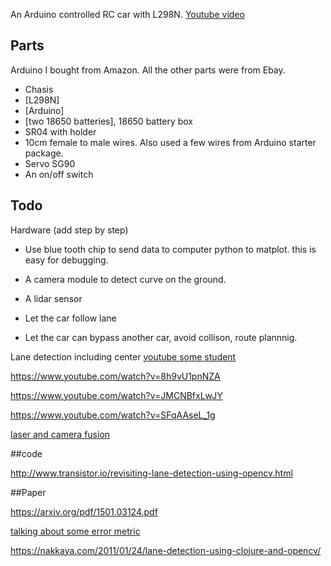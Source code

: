 An Arduino controlled RC car with L298N. [Youtube video](https://www.youtube.com/watch?v=ySksmX-fhQY)

## Parts
Arduino I bought from Amazon. All the other parts were from Ebay.  
* Chasis
* [L298N]
* [Arduino]
* [two 18650 batteries], 18650 battery box
* SR04 with holder
* 10cm female to male wires. Also used a few wires from Arduino starter package. 
* Servo SG90
* An on/off switch 


## Todo 
Hardware (add step by step)
* Use blue tooth chip to send data to computer python to matplot. this is easy for debugging. 
* A camera module to detect curve on the ground.
* A lidar sensor 

* Let the car follow lane
* Let the car can bypass another car, avoid collison, route plannnig. 


Lane detection including center
[youtube some student](https://www.youtube.com/watch?v=VlH3OEhZnow)

https://www.youtube.com/watch?v=8h9vU1pnNZA

https://www.youtube.com/watch?v=JMCNBfxLwJY

https://www.youtube.com/watch?v=SFqAAseL_1g



[laser and camera fusion](https://www.youtube.com/watch?v=g2mLq4yrySM)

##code

http://www.transistor.io/revisiting-lane-detection-using-opencv.html

##Paper

https://arxiv.org/pdf/1501.03124.pdf

[talking about some error metric](https://www.google.com/url?sa=t&rct=j&q=&esrc=s&source=web&cd=&ved=0ahUKEwj77-WHguHRAhUiS2MKHYqgC8E4ChAWCCAwAQ&url=http%3A%2F%2Fwww.atlantis-press.com%2Fphp%2Fdownload_paper.php%3Fid%3D25837416&usg=AFQjCNGtBAdllIuPK8DR2b3Mz68_j8lKdg&bvm=bv.145063293,d.cGc)

https://nakkaya.com/2011/01/24/lane-detection-using-clojure-and-opencv/

